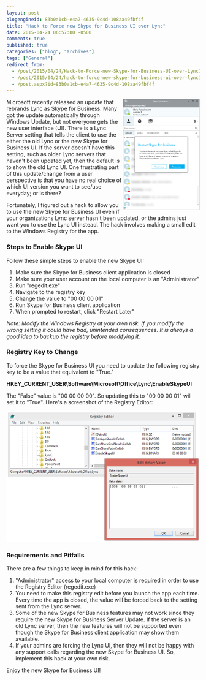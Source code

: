 ```yaml
---
layout: post
blogengineid: 83b0a1cb-e4a7-4635-9c4d-108aa49fbf4f
title: "Hack to Force new Skype for Business UI over Lync"
date: 2015-04-24 06:57:00 -0500
comments: true
published: true
categories: ["blog", "archives"]
tags: ["General"]
redirect_from: 
  - /post/2015/04/24/Hack-to-Force-new-Skype-for-Business-UI-over-Lync1
  - /post/2015/04/24/hack-to-force-new-skype-for-business-ui-over-lync1
  - /post.aspx?id=83b0a1cb-e4a7-4635-9c4d-108aa49fbf4f
---
```

<!-- more -->

<a style="float: right;" href="/images/posts/2015/04/SkypeForBusinessRestartPrompt.PNG" target="_blank"><img style="width: 200px;" src="/images/posts/2015/04/SkypeForBusinessRestartPrompt.PNG" alt="" /></a>Microsoft recently released an update that rebrands Lync as Skype for Business. Many got the update automatically through Windows Update, but not everyone gets the new user interface (UI). There is a Lync Server setting that tells the client to use the either the old Lync or the new Skype for Business UI. If the server doesn't have this setting, such as older Lync servers that haven't been updated yet, then the default is to show the old Lync UI. One frustrating part of this update/change from a user perspective is that you have no real choice of which UI version you want to see/use everyday; or is there?

Fortunately, I figured out a hack to allow you to use the new Skype for Business UI even if your organizations Lync server hasn't been updated, or the admins just want you to use the Lync UI instead. The hack involves making a small edit to the Windows Registry for the app.
<h3>Steps to Enable Skype UI</h3>

Follow these simple steps to enable the new Skype UI:
<ol>
<li>Make sure the Skype for Business client application is closed</li>
<li>Make sure your user account on the local computer is an "Administrator"</li>
<li>Run "regedit.exe"</li>
<li>Navigate to the registry key</li>
<li>Change the value to "00 00 00 01"</li>
<li>Run Skype for Business client application</li>
<li>When prompted to restart, click "Restart Later"</li>
</ol>

*Note: Modify the Windows Registry at your own risk. If you modify the wrong setting it could have bad, unintended consequences. It is always a good idea to backup the registry before modifying it.*
<h3>Registry Key to Change</h3>

To force the Skype for Business UI you need to update the following registry key to be a value that equivalent to "True."

**HKEY_CURRENT_USER\Software\Microsoft\Office\Lync\EnableSkypeUI**

The "False" value is "00 00 00 00". So updating this to "00 00 00 01" will set it to "True". Here's a screenshot of the Registry Editor:

<img src="/images/posts/2015/04/SkypeForBusinessRegistryHack.PNG" alt="" />
<h3> </h3>
<h3>Requirements and Pitfalls</h3>

There are a few things to keep in mind for this hack:
<ol>
<li>"Administrator" access to your local computer is required in order to use the Registry Editor (regedit.exe)</li>
<li>You need to make this registry edit before you launch the app each time. Every time the app is closed, the value will be forced back to the setting sent from the Lync server.</li>
<li>Some of the new Skype for Business features may not work since they require the new Skype for Business Server Update. If the server is an old Lync server, then the new features will not be supported even though the Skype for Business client application may show them available.</li>
<li>If your admins are forcing the Lync UI, then they will not be happy with any support calls regarding the new Skype for Business UI. So, implement this hack at your own risk.</li>
</ol>

Enjoy the new Skype for Business UI!
